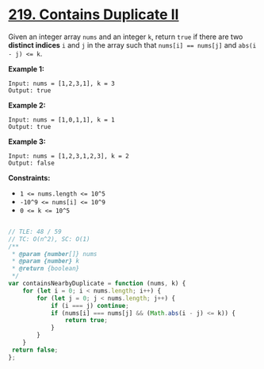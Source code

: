 # [219. Contains Duplicate II](https://leetcode.com/problems/contains-duplicate-ii/description/)

Given an integer array `nums` and an integer `k`, return `true` if there are two **distinct indices**  `i` and `j` in the array such that `nums[i] == nums[j]` and `abs(i - j) <= k`.

**Example 1:**

```
Input: nums = [1,2,3,1], k = 3
Output: true
```

**Example 2:**

```
Input: nums = [1,0,1,1], k = 1
Output: true
```

**Example 3:**

```
Input: nums = [1,2,3,1,2,3], k = 2
Output: false
```

**Constraints:**

- `1 <= nums.length <= 10^5`
- `-10^9 <= nums[i] <= 10^9`
- `0 <= k <= 10^5`


```js

// TLE: 48 / 59
// TC: O(n^2), SC: O(1)
/**
 * @param {number[]} nums
 * @param {number} k
 * @return {boolean}
 */
var containsNearbyDuplicate = function (nums, k) {
    for (let i = 0; i < nums.length; i++) {
        for (let j = 0; j < nums.length; j++) {
            if (i === j) continue;
            if (nums[i] === nums[j] && (Math.abs(i - j) <= k)) {
                return true;
            }
        }
    }
 return false;
};
```
